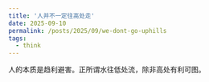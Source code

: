 ```yaml
---
title: '人并不一定往高处走'
date: 2025-09-10
permalink: /posts/2025/09/we-dont-go-uphills
tags:
  - think
---
```


人的本质是趋利避害。正所谓水往低处流，除非高处有利可图。

